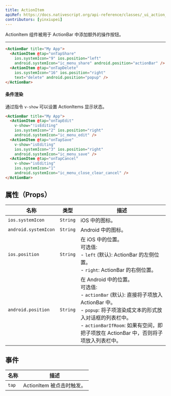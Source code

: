 ```yaml
---
title: ActionItem
apiRef: https://docs.nativescript.org/api-reference/classes/_ui_action_bar_.actionitem
contributors: [yinxiupei]
---
```


ActionItem 组件被用于 ActionBar 中添加额外的操作按钮。

---

```html
<ActionBar title="My App">
  <ActionItem @tap="onTapShare"
    ios.systemIcon="9" ios.position="left"
    android.systemIcon="ic_menu_share" android.position="actionBar" />
  <ActionItem @tap="onTapDelete"
    ios.systemIcon="16" ios.position="right"
    text="delete" android.position="popup" />
</ActionBar>
```

#### 条件渲染

通过指令 `v-show` 可以设置 ActionItems 显示状态。

```html
<ActionBar title="My App">
  <ActionItem @tap="onTapEdit"
    v-show="!isEditing"
    ios.systemIcon="2" ios.position="right"
    android.systemIcon="ic_menu_edit" />
  <ActionItem @tap="onTapSave"
    v-show="isEditing"
    ios.systemIcon="3" ios.position="right"
    android.systemIcon="ic_menu_save" />
  <ActionItem @tap="onTapCancel"
    v-show="isEditing"
    ios.systemIcon="1"
    android.systemIcon="ic_menu_close_clear_cancel" />
</ActionBar>
```

## 属性（Props）

| 名称 | 类型 | 描述 |
|------|------|-------------|
| `ios.systemIcon` | `String` | iOS 中的图标。
| `android.systemIcon` | `String` | Android 中的图标。
| `ios.position` | `String` | 在 iOS 中的位置。<br>可选值:<br>- `left` (默认): ActionBar 的左侧位置。<br>- `right`: ActionBar 的右侧位置。
| `android.position` | `String` | 在 Android 中的位置。<br>可选值:<br>- `actionBar` (默认): 直接将子项放入 ActionBar 中。<br>- `popup`: 将子项渲染成文本的形式放入对话框的列表栏中。<br>- `actionBarIfRoom`: 如果有空间，即把子项放在 ActionBar 中，否则将子项放入列表栏中。

## 事件

| 名称 | 描述 |
|------|-------------|
| `tap`| ActionItem 被点击时触发。
